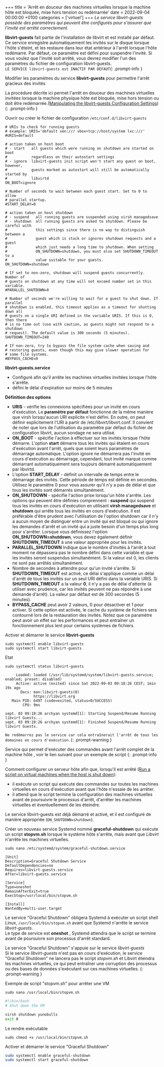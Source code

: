 +++
title = 'Arrêt en douceur des machines virtuelles lorsque la machine hôte est bloquée, mise hors tension ou redémarrée'
date = 2022-09-04 00:00:00 +0100
categories = ['virtuel']
+++
*Le service libvirt-guests possède des paramètres qui peuvent être configurés pour s'assurer que l'invité est arrêté correctement.* 

**libvirt-guests** fait partie de l'installation de libvirt et est installé par défaut. Ce service enregistre automatiquement les invités sur le disque lorsque l'hôte s'éteint, et les restaure dans leur état antérieur à l'arrêt lorsque l'hôte redémarre. Par défaut, ce paramètre est défini pour suspendre l'invité. Si vous voulez que l'invité soit arrêté, vous devrez modifier l'un des paramètres du fichier de configuration libvirt-guests.  
`LE SERVICE libvirt-guests est INACTIF PAR DEFAUT`{: .prompt-info }

Modifier les paramètres du service **libvirt-guests** pour permettre l'arrêt gracieux des invités  

La procédure décrite ici permet l'arrêt en douceur des machines virtuelles invitées lorsque la machine physique hôte est bloquée, mise hors tension ou doit être redémarrée.([Manipulating the libvirt-guests Configuration Settings](https://access.redhat.com/documentation/en-us/red_hat_enterprise_linux/6/html/virtualization_administration_guide/sub-sect-shutting_down_rebooting_and_force_shutdown_of_a_guest_virtual_machine-manipulating_the_libvirt_guests_configuration_settings))
{: .prompt-info }

Ouvrir ou créer le fichier de configuration `/etc/conf.d/libvirt-guests`  

```
# URIs to check for running guests
# example: URIS='default xen:/// vbox+tcp://host/system lxc:///'
#URIS=default

# action taken on host boot
# - start   all guests which were running on shutdown are started on boot
#           regardless on their autostart settings  
# - ignore  libvirt-guests init script won't start any guest on boot, however, 
#           guests marked as autostart will still be automatically started by 
#           libvirtd 
ON_BOOT=ignore  

# Number of seconds to wait between each guest start. Set to 0 to allow   
# parallel startup.
#START_DELAY=0

# action taken on host shutdown
# - suspend   all running guests are suspended using virsh managedsave
# - shutdown  all running guests are asked to shutdown. Please be careful with
#             this settings since there is no way to distinguish between a
#             guest which is stuck or ignores shutdown requests and a guest
#             which just needs a long time to shutdown. When setting
#             ON_SHUTDOWN=shutdown, you must also set SHUTDOWN_TIMEOUT to a
#             value suitable for your guests.
ON_SHUTDOWN=shutdown

# If set to non-zero, shutdown will suspend guests concurrently. Number of
# guests on shutdown at any time will not exceed number set in this variable.
#PARALLEL_SHUTDOWN=0

# Number of seconds we're willing to wait for a guest to shut down. If parallel
# shutdown is enabled, this timeout applies as a timeout for shutting down all
# guests on a single URI defined in the variable URIS. If this is 0, then there
# is no time out (use with caution, as guests might not respond to a shutdown
# request). The default value is 300 seconds (5 minutes).
SHUTDOWN_TIMEOUT=240

# If non-zero, try to bypass the file system cache when saving and
# restoring guests, even though this may give slower operation for
# some file systems.
#BYPASS_CACHE=0
```

**libvirt-guests.service**

* Configuré afin qu'il arrête les machines virtuelles invitées lorsque l'hôte s'arrête.
* défini le délai d'expiration sur moins de 5 minutes

**Définition des options**

* **URIS** - vérifie les connexions spécifiées pour un invité en cours d'exécution. Le **paramètre par défaut** fonctionne de la même manière que virsh lorsqu'aucun URI explicite n'est défini. En outre, on peut définir explicitement l'URI à partir de /etc/libvirt/libvirt.conf. Il convient de noter que lors de l'utilisation du paramètre par défaut du fichier de configuration libvirt, aucun sondage ne sera utilisé.
* **ON_BOOT** - spécifie l'action à effectuer sur les invités lorsque l'hôte démarre. L'option **start** démarre tous les invités qui étaient en cours d'exécution avant l'arrêt, quels que soient leurs paramètres de démarrage automatique. L'option ignore ne démarrera pas l'invité en cours d'exécution au démarrage, cependant, tout invité marqué comme démarrant automatiquement sera toujours démarré automatiquement par libvirtd.
* L'option **START_DELAY** - définit un intervalle de temps entre le démarrage des invités. Cette période de temps est définie en secondes. Utilisez le paramètre 0 pour vous assurer qu'il n'y a pas de délai et que tous les invités sont démarrés simultanément.
* **ON_SHUTDOWN** - spécifie l'action prise lorsqu'un hôte s'arrête. Les options qui peuvent être définies comprennent : **suspend** qui suspend tous les invités en cours d'exécution en utilisant **virsh managedsave** et **shutdown** qui arrête tous les invités en cours d'exécution. Il est préférable d'être prudent avec l'utilisation de l'option shutdown car il n'y a aucun moyen de distinguer entre un invité qui est bloqué ou qui ignore les demandes d'arrêt et un invité qui a juste besoin d'un temps plus long pour s'arrêter. Lorsque vous définissez l'option **ON_SHUTDOWN=shutdown**, vous devez également définir **SHUTDOWN_TIMEOUT** à une valeur appropriée pour les invités.
* **PARALLEL_SHUTDOWN** Indique que le nombre d'invités à l'arrêt à tout moment ne dépassera pas le nombre défini dans cette variable et que les invités seront suspendus simultanément. Si la valeur est 0, les clients ne sont pas arrêtés simultanément.
* Nombre de secondes à attendre pour qu'un invité s'arrête. Si **SHUTDOWN_TIMEOUT** est activé, ce délai s'applique comme un délai d'arrêt de tous les invités sur un seul URI défini dans la variable URIS. Si **SHUTDOWN_TIMEOUT** a la valeur **0**, il n'y a pas de délai d'attente (à utiliser avec prudence, car les invités peuvent ne pas répondre à une demande d'arrêt). La valeur par défaut est de 300 secondes (5 minutes).
* **BYPASS_CACHE** peut avoir 2 valeurs, 0 pour désactiver et 1 pour activer. Si cette option est activée, le cache du système de fichiers sera contourné lors de la restauration des invités. Notez que ce paramètre peut avoir un effet sur les performances et peut entraîner un fonctionnement plus lent pour certains systèmes de fichiers. 

Activer et démarrer le service **libvirt-guests**

    sudo systemctl enable libvirt-guests
    sudo systemctl start libvirt-guests

Etat

    sudo systemctl status libvirt-guests

```
     Loaded: loaded (/usr/lib/systemd/system/libvirt-guests.service; enabled; preset: disabled)
     Active: active (exited) since Sat 2022-09-03 09:18:26 CEST; 1min 19s ago
       Docs: man:libvirt-guests(8)
             https://libvirt.org
   Main PID: 6497 (code=exited, status=0/SUCCESS)
        CPU: 9ms

sept. 03 09:18:26 archyan systemd[1]: Starting Suspend/Resume Running libvirt Guests...
sept. 03 09:18:26 archyan systemd[1]: Finished Suspend/Resume Running libvirt Guests.
```

`Ne redémarrez pas le service car cela entraînerait l'arrêt de tous les domaines en cours d'exécution.`{: .prompt-warning } 

Service qui permet d'exécuter des commandes avant l'arrêt complet de la machine hôte , voir le lien suivant pour un exemple de script 
{: .prompt-info }


Comment configurer un serveur hôte afin que, lorsqu'il est arrêté ([Run a script on virtual machines when the host is shut down](https://www.brianlinkletter.com/2019/09/run-a-script-on-virtual-machines-when-the-host-is-shut-down/)):

* il exécute un script qui exécute des commandes sur toutes les machines virtuelles en cours d'exécution avant que l'hôte n'essaie de les arrêter. 
* il attend que le script termine la configuration des machines virtuelles avant de poursuivre le processus d'arrêt, d'arrêter les machines virtuelles et éventuellement de les éteindre.

Le service libvirt-guests est déjà démarré et activé, et il est configuré de manière appropriée (`ON_SHUTDOWN=shutdown`). 

Créer un nouveau service Systemd nommé **graceful-shutdown** qui exécute un script **stopvm.sh** lorsque le système hôte s'arrête, mais avant que *Libvirt* n'arrête les machines virtuelles.

    sudo nano /etc/systemd/system/graceful-shutdown.service

```
[Unit]
Description=Graceful Shutdown Service
DefaultDependencies=no
Requires=libvirt-guests.service
After=libvirt-guests.service

[Service]
Type=oneshot
RemainAfterExit=true
ExecStop=/usr/local/bin/stopvm.sh

[Install]
WantedBy=multi-user.target
```

Le service "Graceful Shutdown" obligera Systemd à exécuter un script shell Linux, `/usr/local/bin/stopvm.sh` avant que Systemd n'arrête le service *libvirt-guests*.  
Le type de service est **oneshot** , Systemd attendra que le script se termine avant de poursuivre son processus d'arrêt standard.

Le service "Graceful Shutdown" s'appuie sur le service *libvirt-guests*  
Si le service *libvirt-guests* n'est pas en cours d'exécution, le service "Graceful Shutdown" ne lancera pas le script *stopvm.sh* et Libvirt éteindra les machines virtuelles, ce qui peut entraîner une corruption des processus ou des bases de données s'exécutant sur ces machines virtuelles.
{: .prompt-warning }

Exemple de script "stopvm.sh" pour arrêter une VM

    sudo nano /usr/local/bin/stopvm.sh

```bash
#!/bin/bash
# Shut down the VM

virsh shutdown yunobulls
exit 0
```

Le rendre exécutable

    sudo chmod +x /usr/local/bin/stopvm.sh

Activer et démarrer le service "Graceful Shutdown"

```bash
sudo systemctl enable graceful-shutdown
sudo systemctl start graceful-shutdown
```
